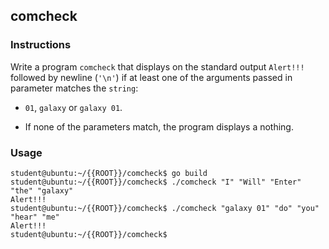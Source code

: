 ## comcheck

### Instructions

Write a program `comcheck` that displays on the standard output `Alert!!!` followed by newline (`'\n'`) if at least one of the arguments passed in parameter matches the `string`:

-   `01`, `galaxy` or `galaxy 01`.

-   If none of the parameters match, the program displays a nothing.

### Usage

```console
student@ubuntu:~/{{ROOT}}/comcheck$ go build
student@ubuntu:~/{{ROOT}}/comcheck$ ./comcheck "I" "Will" "Enter" "the" "galaxy"
Alert!!!
student@ubuntu:~/{{ROOT}}/comcheck$ ./comcheck "galaxy 01" "do" "you" "hear" "me"
Alert!!!
student@ubuntu:~/{{ROOT}}/comcheck$
```
